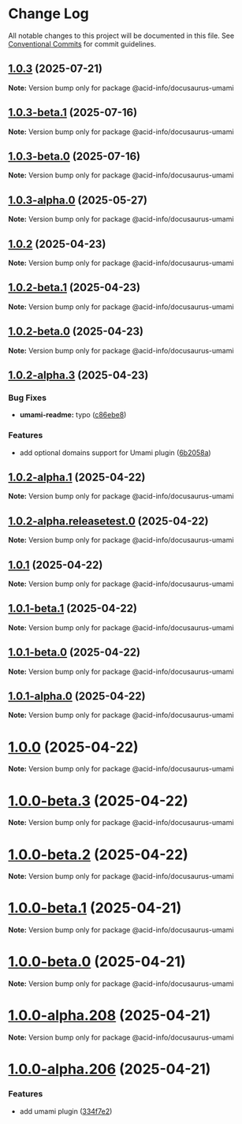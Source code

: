 # Change Log

All notable changes to this project will be documented in this file.
See [Conventional Commits](https://conventionalcommits.org) for commit guidelines.

## [1.0.3](https://github.com/acid-info/logos-docusaurus-plugins/compare/v1.0.3-beta.6...v1.0.3) (2025-07-21)

**Note:** Version bump only for package @acid-info/docusaurus-umami

## [1.0.3-beta.1](https://github.com/acid-info/logos-docusaurus-plugins/compare/v1.0.3-alpha.4...v1.0.3-beta.1) (2025-07-16)

**Note:** Version bump only for package @acid-info/docusaurus-umami

## [1.0.3-beta.0](https://github.com/acid-info/logos-docusaurus-plugins/compare/v1.0.3-alpha.4...v1.0.3-beta.0) (2025-07-16)

**Note:** Version bump only for package @acid-info/docusaurus-umami

## [1.0.3-alpha.0](https://github.com/acid-info/logos-docusaurus-plugins/compare/v1.0.2-beta.1...v1.0.3-alpha.0) (2025-05-27)

**Note:** Version bump only for package @acid-info/docusaurus-umami

## [1.0.2](https://github.com/acid-info/logos-docusaurus-plugins/compare/v1.0.2-beta.1...v1.0.2) (2025-04-23)

**Note:** Version bump only for package @acid-info/docusaurus-umami

## [1.0.2-beta.1](https://github.com/acid-info/logos-docusaurus-plugins/compare/v1.0.2-alpha.3...v1.0.2-beta.1) (2025-04-23)

**Note:** Version bump only for package @acid-info/docusaurus-umami

## [1.0.2-beta.0](https://github.com/acid-info/logos-docusaurus-plugins/compare/v1.0.2-alpha.3...v1.0.2-beta.0) (2025-04-23)

**Note:** Version bump only for package @acid-info/docusaurus-umami

## [1.0.2-alpha.3](https://github.com/acid-info/logos-docusaurus-plugins/compare/v1.0.2-alpha.2...v1.0.2-alpha.3) (2025-04-23)

### Bug Fixes

- **umami-readme:** typo ([c86ebe8](https://github.com/acid-info/logos-docusaurus-plugins/commit/c86ebe84900c829766a231be273370f03fb78093))

### Features

- add optional domains support for Umami plugin ([6b2058a](https://github.com/acid-info/logos-docusaurus-plugins/commit/6b2058ae658d41542e51998828a272cf9de7a057))

## [1.0.2-alpha.1](https://github.com/acid-info/logos-docusaurus-plugins/compare/v1.0.2-alpha.0...v1.0.2-alpha.1) (2025-04-22)

**Note:** Version bump only for package @acid-info/docusaurus-umami

## [1.0.2-alpha.releasetest.0](https://github.com/acid-info/logos-docusaurus-plugins/compare/v1.0.0-alpha.208...v1.0.2-alpha.releasetest.0) (2025-04-22)

**Note:** Version bump only for package @acid-info/docusaurus-umami

## [1.0.1](https://github.com/acid-info/logos-docusaurus-plugins/compare/v1.0.1-beta.1...v1.0.1) (2025-04-22)

**Note:** Version bump only for package @acid-info/docusaurus-umami

## [1.0.1-beta.1](https://github.com/acid-info/logos-docusaurus-plugins/compare/v1.0.1-alpha.1...v1.0.1-beta.1) (2025-04-22)

**Note:** Version bump only for package @acid-info/docusaurus-umami

## [1.0.1-beta.0](https://github.com/acid-info/logos-docusaurus-plugins/compare/v1.0.1-alpha.1...v1.0.1-beta.0) (2025-04-22)

**Note:** Version bump only for package @acid-info/docusaurus-umami

## [1.0.1-alpha.0](https://github.com/acid-info/logos-docusaurus-plugins/compare/v1.0.0-beta.3...v1.0.1-alpha.0) (2025-04-22)

**Note:** Version bump only for package @acid-info/docusaurus-umami

# [1.0.0](https://github.com/acid-info/logos-docusaurus-plugins/compare/v1.0.0-beta.3...v1.0.0) (2025-04-22)

**Note:** Version bump only for package @acid-info/docusaurus-umami

# [1.0.0-beta.3](https://github.com/acid-info/logos-docusaurus-plugins/compare/v1.0.0-beta.2...v1.0.0-beta.3) (2025-04-22)

**Note:** Version bump only for package @acid-info/docusaurus-umami

# [1.0.0-beta.2](https://github.com/acid-info/logos-docusaurus-plugins/compare/v1.0.0-alpha.208...v1.0.0-beta.2) (2025-04-22)

**Note:** Version bump only for package @acid-info/docusaurus-umami

# [1.0.0-beta.1](https://github.com/acid-info/logos-docusaurus-plugins/compare/v1.0.0-alpha.208...v1.0.0-beta.1) (2025-04-21)

**Note:** Version bump only for package @acid-info/docusaurus-umami

# [1.0.0-beta.0](https://github.com/acid-info/logos-docusaurus-plugins/compare/v1.0.0-alpha.208...v1.0.0-beta.0) (2025-04-21)

**Note:** Version bump only for package @acid-info/docusaurus-umami

# [1.0.0-alpha.208](https://github.com/acid-info/logos-docusaurus-plugins/compare/v1.0.0-alpha.206...v1.0.0-alpha.208) (2025-04-21)

**Note:** Version bump only for package @acid-info/docusaurus-umami

# [1.0.0-alpha.206](https://github.com/acid-info/logos-docusaurus-plugins/compare/v1.0.0-alpha.205...v1.0.0-alpha.206) (2025-04-21)

### Features

- add umami plugin ([334f7e2](https://github.com/acid-info/logos-docusaurus-plugins/commit/334f7e290bcb9595eb2b283421fbfa0d70fb0de1))
